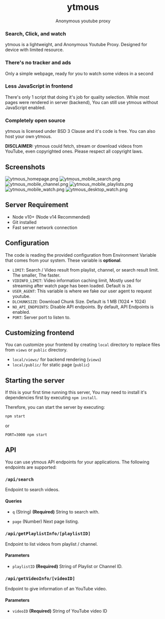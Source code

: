 <div align="center">
  <h1>ytmous</h1>
  <p>Anonymous youtube proxy</p>
</div>

### Search, Click, and watch
ytmous is a lightweight, and Anonymous Youtube Proxy. Designed for device with limited resource.

### There's no tracker and ads
Only a simple webpage, ready for you to watch some videos in a second

### Less JavaScript in frontend
There's only 1 script that doing it's job for quality selection. While most pages were rendered in server (backend), You can still use ytmous without JavaScript enabled.

### Completely open source
ytmous is licensed under BSD 3 Clause and it's code is free. You can also host your own ytmous.

**DISCLAIMER:** ytmous could fetch, stream or download videos from YouTube, even copyrighted ones. Please respect all copyright laws.

## Screenshots
![ytmous_homepage.png](https://raw.githubusercontent.com/Yonle/ytmous/nightly/screenshots/ytmous_homepage.png)
![ytmous_mobile_search.png](https://raw.githubusercontent.com/Yonle/ytmous/nightly/screenshots/ytmous_mobile_search.png)
![ytmous_mobile_channel.png](https://raw.githubusercontent.com/Yonle/ytmous/nightly/screenshots/ytmous_mobile_channel.png)
![ytmous_mobile_playlists.png](https://raw.githubusercontent.com/Yonle/ytmous/nightly/screenshots/ytmous_mobile_playlists.png)
![ytmous_mobile_watch.png](https://raw.githubusercontent.com/Yonle/ytmous/nightly/screenshots/ytmous_mobile_watch.png)
![ytmous_desktop_watch.png](https://raw.githubusercontent.com/Yonle/ytmous/nightly/screenshots/ytmous_desktop_watch.png)

## Server Requirement
- Node v10+ (Node v14 Recommended)
- Git installed
- Fast server network connection

## Configuration
The code is reading the provided configuration from Environment Variable that comes from your system. These variable is **optional**.

- `LIMIT`: Search / Video result from playlist, channel, or search result limit. The smaller, The faster.
- `VIDINFO_LIMIT`: Video information caching limit, Mostly used for streaming after watch page has been loaded. Default is `20`.
- `USER_AGENT`: This variable is where we fake our user agent to request youtube.
- `DLCHUNKSIZE`: Download Chunk Size. Default is 1 MB (1024 * 1024)
- `NO_API_ENDPOINTS`: Disable API endpoints. By default, API Endpoints is enabled.
- `PORT`: Server port to listen to.

## Customizing frontend
You can customize your frontend by creating `local` directory to replace files from `views` or `public` directory.

- `local/views/` for backend rendering (`views`)
- `local/public/` for static page (`public`)

## Starting the server
If this is your first time running this server, You may need to install it's dependencies first by executing `npm install`. 

Therefore, you can start the server by executing:
```sh
npm start
```
or
```
PORT=3000 npm start
```

## API
You can use ytmous API endpoints for your applications. The following endpoints are supported:

### `/api/search`
Endpoint to search videos.

#### Queries
- `q` (String) **(Required)**
  String to search with.

- `page` (Number)
  Next page listing.

### `/api/getPlaylistInfo/[playlistID]`
Endpoint to list videos from playlist / channel.

#### Parameters
- `playlistID` **(Required)**
  String of Playlist or Channel ID.

### `/api/getVideoInfo/[videoID]`
Endpoint to give information of an YouTube video.

#### Parameters
- `videoID` **(Required)**
  String of YouTube video ID

